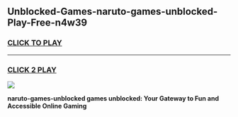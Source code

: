 
## Unblocked-Games-naruto-games-unblocked-Play-Free-n4w39
<h3>
<a href="https://premium76.site?title=naruto-games-unblocked&ref=18A1">CLICK TO PLAY</a></h3>
<hr>

<h3>
<a href="https://premium76.site?title=naruto-games-unblocked&ref=18A1">CLICK 2 PLAY</a>
  
</h3>

<a href="https://premium76.site?title=naruto-games-unblocked&ref=18A1"><img src="https://clearcache.store/games.png"></a>


**naruto-games-unblocked games unblocked: Your Gateway to Fun and Accessible Online Gaming**
